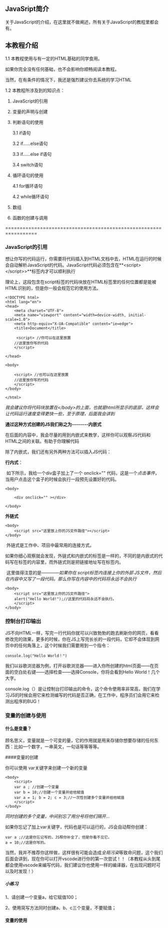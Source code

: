 ## JavaSript简介

关于JavaScript的介绍，在这里就不做阐述，所有关于JavaScript的教程里都会有。



## 本教程介绍

1.1	本教程使用与有一定的HTML基础的同学食用。

如果你完全没有任何基础，也不会影响你顺畅阅读本教程。

当然，在有条件的情况下，我还是强烈建议你去系统的学习HTML

1.2	本教程所涉及到的知识点：

1. JavaScript的引用

2. 变量的声明与创建

3. 判断语句的使用

   3.1	if语句

   3.2	if……else语句

   3.3	if……else if语句

   3.4	switch语句

4. 循环语句的使用

   4.1	for循环语句

   4.2	while循环语句

5. 数组

6. 函数的创建与调用

   

=================================================================

### JavaScript的引用

​	想让你写的代码运行，你需要将代码插入到HTML文档中去，HTML在运行的时候会自动解析JavaScript的代码。JavaScript代码必须包含在**\<script>\</script>>**标签内才可以顺利执行

理论上，这段包含在script标签的代码块放在HTML标签里的任何位置都是能被HTML识别的，但是你一般会规范它的使用方法。

```
<!DOCTYPE html>
<html lang="en">
<head>
    <meta charset="UTF-8">
    <meta name="viewport" content="width=device-width, initial-scale=1.0">
    <meta http-equiv="X-UA-Compatible" content="ie=edge">
    <title>Document</title>
    
     <script> //你可以在这里放置
	//这里放你写的代码
    </script>
    
</head>

<body>

    <script> //也可以在这里放置
	//这里放你写的代码
    </script>
</body>

</html>
```

*我会建议你将代码块放置在\</body>的上面，也就是html所显示的底部，这样会让代码运行速度变得更快一些，至于原理，后面我会讲到*

**通过这种方式创建的JS我们称之为--------内嵌式**

​	在后面的内容中，我会尽量的用到内嵌式来教学，这样你可以观察JS代码和HTML之间的关联。有助于你理解代码



除了内嵌式，我们还有另外两种方法可以插入JS代码：

**行内式**：

​	如下所示，我给一个div盒子加上了一个 onclick="" 代码，这是一个*点击事件*，当用户点击这个盒子的时候会执行一段预先设置好的代码。

```
<body>

    <div onclick="" ></div>

</body>
```

**外链式**

```
<body>
    <script src="这里放上你的JS文件路径"></script>
</body>
```

​	外链式是工作中、项目中最常用的连接方式。

​	如果你细心观察就会发现，外链式和内嵌式的标签是一样的，不同的是内嵌式的代码写在标签的内容里，而外链式则是把链接地址写在标签内。

​	这里值得注意的是————*如果你在 script标签内连接上你的外部 JS文件，然后在内容中又写了一段代码。那么你写在内容中的代码将永远不会执行*

```
<body>
    <script src="这里放上你的JS文件路径">
    alert("Hello World!");//这里的代码将永远不会执行。
    </script>
</body>
```

### 控制台打印输出

​	JS不向HTML一样，写完一行代码你就可以兴致勃勃的跑去刷新你的网页，看看修改完的效果，更多的时候，你在JS上写完长长的一段代码，它却不会体现到网页中的任何角落上，这个时候我们需要用到一个指令：

```
console.log("Hello World！")
```

 我们以谷歌浏览器为例，打开谷歌浏览器——进入你所创建的html页面——在页面的空白处右键——选择检查——选择Console，你将会看到Hello World！几个大字。

​	console.log（）是让控制台打印输出的命令，这个命令使用率非常高，我们在学习JS的时候会用它来检测编写的代码是否正确，在工作中，程序员们会用它来检测出程序的BUG！

### 变量的创建与使用

#### 什么是变量？

顾名思义，变量就是一个可变的量，它的作用就是用来存储你想要存储的任何东西：比如一个数字，一串英文，一句话等等等等。

####变量的创建

你可以使用 var关键字来创建一个新的变量

```
<body>
    <script>
    var a ; //创建一个变量
    var b = 10;//创建一个变量并给他赋值
    var a = 1; b = 2; c = 3;//一次性创建多个变量并给他赋值
    </script>
</body>
```

*同时创建的多个变量，中间别忘了用分号将他们隔开…*

如果你忘记了加上var关键字，代码也是可以运行的，JS会自动帮你创建：

```
var a ;//这是你忘记写的，JS帮你补全了，但是你看不见它。
a = 10;//这是你写的。
```

当然，我并不推荐你这样做，这样很有可能会造成*全局污染*等致命问题，这个我们后面会讲到，现在你可以打开vscode进行你的第一次尝试！！（本教程从头到尾都会使用vscode来编写代码，我们建议你也使用一样的编译器，在出现问题时可以及时发现！）

##### 小练习

1、请创建一个变量a，给它赋值100；

2、使用简写方法同时创建a、b、c三个变量，不要赋值；

#### 变量的使用

